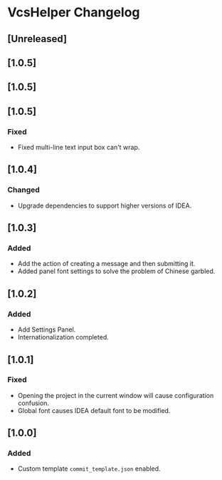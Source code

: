 <!-- Keep a Changelog guide -> https://keepachangelog.com -->

# VcsHelper Changelog

## [Unreleased]
## [1.0.5]
## [1.0.5]

## [1.0.5]
### Fixed
- Fixed multi-line text input box can't wrap.

## [1.0.4]
### Changed
- Upgrade dependencies to support higher versions of IDEA.

## [1.0.3]
### Added
- Add the action of creating a message and then submitting it.
- Added panel font settings to solve the problem of Chinese garbled.

## [1.0.2]
### Added
- Add Settings Panel.
- Internationalization completed.

## [1.0.1]
### Fixed
- Opening the project in the current window will cause configuration confusion.
- Global font causes IDEA default font to be modified.

## [1.0.0]
### Added
- Custom template `commit_template.json` enabled.
